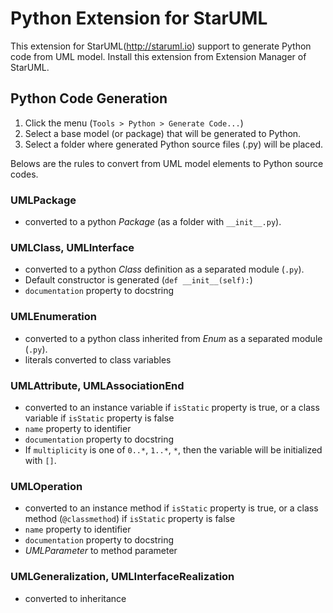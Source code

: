 Python Extension for StarUML
============================

This extension for StarUML(http://staruml.io) support to generate Python code from UML model. Install this extension from Extension Manager of StarUML.

Python Code Generation
----------------------

1. Click the menu (`Tools > Python > Generate Code...`)
2. Select a base model (or package) that will be generated to Python.
3. Select a folder where generated Python source files (.py) will be placed.

Belows are the rules to convert from UML model elements to Python source codes.

### UMLPackage

* converted to a python _Package_ (as a folder with `__init__.py`).

### UMLClass, UMLInterface

* converted to a python _Class_ definition as a separated module (`.py`).
* Default constructor is generated (`def __init__(self):`)
* `documentation` property to docstring

### UMLEnumeration

* converted to a python class inherited from _Enum_ as a separated module (`.py`).
* literals converted to class variables

### UMLAttribute, UMLAssociationEnd

* converted to an instance variable if `isStatic` property is true, or a class variable if `isStatic` property is false
* `name` property to identifier
* `documentation` property to docstring
* If `multiplicity` is one of `0..*`, `1..*`, `*`, then the variable will be initialized with `[]`.

### UMLOperation

* converted to an instance method if `isStatic` property is true, or a class method (`@classmethod`) if `isStatic` property is false
* `name` property to identifier
* `documentation` property to docstring
* _UMLParameter_ to method parameter

### UMLGeneralization, UMLInterfaceRealization

* converted to inheritance


